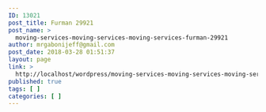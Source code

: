 ```yaml
---
ID: 13021
post_title: Furman 29921
post_name: >
  moving-services-moving-services-moving-services-furman-29921
author: mrgabonijeff@gmail.com
post_date: 2018-03-28 01:51:37
layout: page
link: >
  http://localhost/wordpress/moving-services-moving-services-moving-services-furman-29921/
published: true
tags: [ ]
categories: [ ]
---
```

